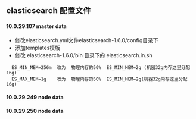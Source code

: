 elasticsearch 配置文件
-------------

####  10.0.29.107 master data
- 修改elasticsearch.yml文件elasticsearch-1.6.0/config目录下
- 添加templates模版
- 修改 elasticsearch-1.6.0/bin 目录下的 elasticsearch.in.sh
```  
  ES_MIN_MEM=256m  改为  物理内存的50%  ES_MIN_MEM=2g (机器32g内存这里分配16g)
  ES_MAX_MEM=1g    改为  物理内存的50%  ES_MIN_MEM=2g(机器32g内存这里分配16g)
```




####  10.0.29.249 node data


####  10.0.29.250  node data